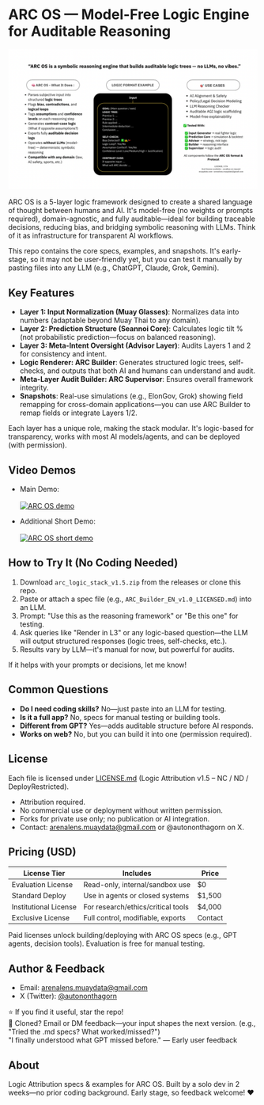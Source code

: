 # ARC OS — Model-Free Logic Engine for Auditable Reasoning

![ARC OS 1-pager](assets/ARC_OS_1pager.png)

ARC OS is a 5-layer logic framework designed to create a shared language of thought between humans and AI. It's model-free (no weights or prompts required), domain-agnostic, and fully auditable—ideal for building traceable decisions, reducing bias, and bridging symbolic reasoning with LLMs. Think of it as infrastructure for transparent AI workflows.

This repo contains the core specs, examples, and snapshots. It's early-stage, so it may not be user-friendly yet, but you can test it manually by pasting files into any LLM (e.g., ChatGPT, Claude, Grok, Gemini).

## Key Features
- **Layer 1: Input Normalization (Muay Glasses)**: Normalizes data into numbers (adaptable beyond Muay Thai to any domain).
- **Layer 2: Prediction Structure (Seannoi Core)**: Calculates logic tilt % (not probabilistic prediction—focus on balanced reasoning).
- **Layer 3: Meta-Intent Oversight (Advisor Layer)**: Audits Layers 1 and 2 for consistency and intent.
- **Logic Renderer: ARC Builder**: Generates structured logic trees, self-checks, and outputs that both AI and humans can understand and audit.
- **Meta-Layer Audit Builder: ARC Supervisor**: Ensures overall framework integrity.
- **Snapshots**: Real-use simulations (e.g., ElonGov, Grok) showing field remapping for cross-domain applications—you can use ARC Builder to remap fields or integrate Layers 1/2.

Each layer has a unique role, making the stack modular. It's logic-based for transparency, works with most AI models/agents, and can be deployed (with permission).

## Video Demos
- Main Demo:  
  <a href="https://youtu.be/KM0s-emHB88" target="_blank">  
    <img src="https://img.youtube.com/vi/KM0s-emHB88/hqdefault.jpg" width="640" alt="ARC OS demo"/>  
  </a>

- Additional Short Demo:  
  <a href="https://youtube.com/shorts/ULViXs9vdM0" target="_blank">  
    <img src="https://img.youtube.com/vi/ULViXs9vdM0/hqdefault.jpg" width="640" alt="ARC OS short demo"/>  
  </a>

## How to Try It (No Coding Needed)
1. Download `arc_logic_stack_v1.5.zip` from the releases or clone this repo.
2. Paste or attach a spec file (e.g., `ARC_Builder_EN_v1.0_LICENSED.md`) into an LLM.
3. Prompt: "Use this as the reasoning framework" or "Be this one" for testing.
4. Ask queries like "Render in L3" or any logic-based question—the LLM will output structured responses (logic trees, self-checks, etc.).
5. Results vary by LLM—it's manual for now, but powerful for audits.

If it helps with your prompts or decisions, let me know!

## Common Questions
- **Do I need coding skills?** No—just paste into an LLM for testing.
- **Is it a full app?** No, specs for manual testing or building tools.
- **Different from GPT?** Yes—adds auditable structure before AI responds.
- **Works on web?** No, but you can build it into one (permission required).

## License
Each file is licensed under [LICENSE.md](LICENSES/LICENSE.md) (Logic Attribution v1.5 – NC / ND / DeployRestricted).  
- Attribution required.  
- No commercial use or deployment without written permission.  
- Forks for private use only; no publication or AI integration.  
- Contact: arenalens.muaydata@gmail.com or @autononthagorn on X.

## Pricing (USD)
| License Tier | Includes | Price |
|--------------|----------|-------|
| Evaluation License | Read-only, internal/sandbox use | $0 |
| Standard Deploy | Use in agents or closed systems | $1,500 |
| Institutional License | For research/ethics/critical tools | $4,000 |
| Exclusive License | Full control, modifiable, exports | Contact |

Paid licenses unlock building/deploying with ARC OS specs (e.g., GPT agents, decision tools). Evaluation is free for manual testing.

## Author & Feedback
- Email: arenalens.muaydata@gmail.com  
- X (Twitter): [@autononthagorn](https://x.com/autononthagorn)  

⭐️ If you find it useful, star the repo!  
📧 Cloned? Email or DM feedback—your input shapes the next version. (e.g., "Tried the .md specs? What worked/missed?")  
"I finally understood what GPT missed before." — Early user feedback

## About
Logic Attribution specs & examples for ARC OS. Built by a solo dev in 2 weeks—no prior coding background. Early stage, so feedback welcome! ❤️
